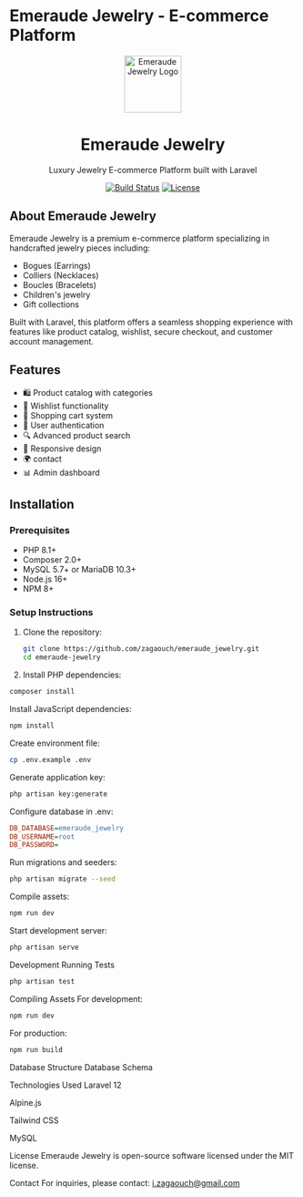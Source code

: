 # Emeraude Jewelry - E-commerce Platform

<p align="center">
  <img src="https://img.icons8.com/color/96/000000/emerald.png" width="100" alt="Emeraude Jewelry Logo">
  <h1 align="center">Emeraude Jewelry</h1>
</p>

<p align="center">
  Luxury Jewelry E-commerce Platform built with Laravel
</p>

<p align="center">
  <a href="https://github.com/yourusername/emeraude-jewelry/actions"><img src="https://github.com/laravel/framework/workflows/tests/badge.svg" alt="Build Status"></a>
  <a href="https://packagist.org/packages/laravel/framework"><img src="https://img.shields.io/packagist/l/laravel/framework" alt="License"></a>
</p>

## About Emeraude Jewelry

Emeraude Jewelry is a premium e-commerce platform specializing in handcrafted jewelry pieces including:

- Bogues (Earrings)
- Colliers (Necklaces)
- Boucles (Bracelets)
- Children's jewelry
- Gift collections

Built with Laravel, this platform offers a seamless shopping experience with features like product catalog, wishlist, secure checkout, and customer account management.

## Features

- 🛍️ Product catalog with categories
- 💖 Wishlist functionality
- 🛒 Shopping cart system 
- 🔐 User authentication
- 🔍 Advanced product search
- 📱 Responsive design
- 🌍 contact
- 📊 Admin dashboard

## Installation

### Prerequisites

- PHP 8.1+
- Composer 2.0+
- MySQL 5.7+ or MariaDB 10.3+
- Node.js 16+
- NPM 8+

### Setup Instructions

1. Clone the repository:
   ```bash
   git clone https://github.com/zagaouch/emeraude_jewelry.git
   cd emeraude-jewelry
   ```
2. Install PHP dependencies:

```bash
composer install
```
Install JavaScript dependencies:

```bash
npm install
```
Create environment file:

```bash
cp .env.example .env
```
Generate application key:

```bash
php artisan key:generate
```
Configure database in .env:

```ini
DB_DATABASE=emeraude_jewelry
DB_USERNAME=root
DB_PASSWORD=
```
Run migrations and seeders:

```bash
php artisan migrate --seed
```
Compile assets:

```bash
npm run dev
```
Start development server:

```bash
php artisan serve
```

Development
Running Tests
```bash
php artisan test
```
Compiling Assets
For development:

```bash
npm run dev
```
For production:

```bash
npm run build
```
Database Structure
Database Schema

Technologies Used
Laravel 12

Alpine.js

Tailwind CSS

MySQL

License
Emeraude Jewelry is open-source software licensed under the MIT license.

Contact
For inquiries, please contact: i.zagaouch@gmail.com
